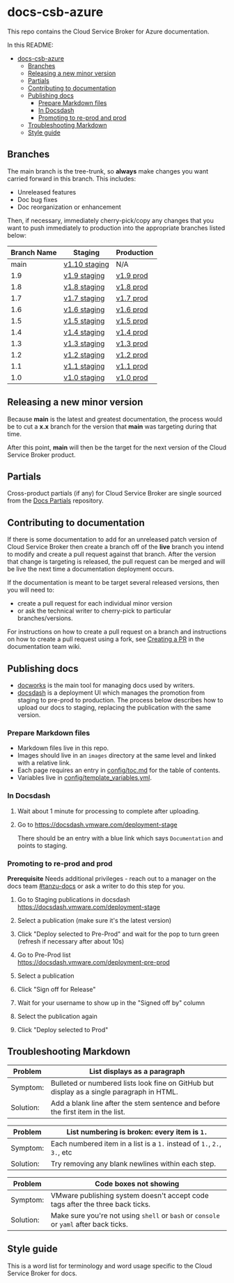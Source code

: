 # docs-csb-azure

This repo contains the Cloud Service Broker for Azure documentation.

In this README: 

- [docs-csb-azure](#docs-csb-azure)
  - [Branches](#branches)
  - [Releasing a new minor version](#releasing-a-new-minor-version)
  - [Partials](#partials)
  - [Contributing to documentation](#contributing-to-documentation)
  - [Publishing docs](#publishing-docs)
    - [Prepare Markdown files](#prepare-markdown-files)
    - [In Docsdash](#in-docsdash)
    - [Promoting to re-prod and prod](#promoting-to-re-prod-and-prod)
  - [Troubleshooting Markdown](#troubleshooting-markdown)
  - [Style guide](#style-guide)

## Branches

The main branch is the tree-trunk, so **always** make changes you want carried forward in this branch. This includes:

* Unreleased features
* Doc bug fixes
* Doc reorganization or enhancement

Then, if necessary, immediately cherry-pick/copy any changes that you want to push immediately to production into the appropriate branches listed below:

| Branch Name| Staging  | Production |
|------------| ---------|------------|
| main     | [v1.10 staging](https://docs-staging.vmware.com/en/draft/Tanzu-Cloud-Service-Broker-for-Azure/1.10/csb-azure/GUID-index.html) | N/A |
| 1.9    | [v1.9 staging](https://docs-staging.vmware.com/en/Tanzu-Cloud-Service-Broker-for-Azure/1.9/csb-azure/GUID-index.html) | [v1.9 prod](https://docs.vmware.com/en/Tanzu-Cloud-Service-Broker-for-Azure/1.9/csb-azure/GUID-index.html) |
| 1.8    | [v1.8 staging](https://docs-staging.vmware.com/en/Tanzu-Cloud-Service-Broker-for-Azure/1.8/csb-azure/GUID-index.html) | [v1.8 prod](https://docs.vmware.com/en/Tanzu-Cloud-Service-Broker-for-Azure/1.8/csb-azure/GUID-index.html) |
| 1.7     | [v1.7 staging](https://docs-staging.vmware.com/en/Tanzu-Cloud-Service-Broker-for-Azure/1.7/csb-azure/GUID-index.html) | [v1.7 prod](https://docs.vmware.com/en/Tanzu-Cloud-Service-Broker-for-Azure/1.7/csb-azure/GUID-index.html) |
| 1.6     | [v1.6 staging](https://docs-staging.vmware.com/en/Tanzu-Cloud-Service-Broker-for-Azure/1.6/csb-azure/GUID-index.html) | [v1.6 prod](https://docs.vmware.com/en/Tanzu-Cloud-Service-Broker-for-Azure/1.6/csb-azure/GUID-index.html) |
| 1.5     | [v1.5 staging](https://docs-staging.vmware.com/en/Tanzu-Cloud-Service-Broker-for-Azure/1.5/csb-azure/GUID-index.html) | [v1.5 prod](https://docs.vmware.com/en/Tanzu-Cloud-Service-Broker-for-Azure/1.5/csb-azure/GUID-index.html) |
| 1.4        | [v1.4 staging](https://docs-staging.vmware.com/en/Tanzu-Cloud-Service-Broker-for-Azure/1.4/csb-azure/GUID-index.html) | [v1.4 prod](https://docs.vmware.com/en/Tanzu-Cloud-Service-Broker-for-Azure/1.4/csb-azure/GUID-index.html) |
| 1.3        | [v1.3 staging](https://docs-staging.vmware.com/en/Tanzu-Cloud-Service-Broker-for-Azure/1.3/csb-azure/GUID-index.html) | [v1.3 prod](https://docs.vmware.com/en/Tanzu-Cloud-Service-Broker-for-Azure/1.3/csb-azure/GUID-index.html) |
| 1.2        | [v1.2 staging](https://docs-staging.vmware.com/en/Tanzu-Cloud-Service-Broker-for-Azure/1.2/csb-azure/GUID-index.html) | [v1.2 prod](https://docs.vmware.com/en/Tanzu-Cloud-Service-Broker-for-Azure/1.2/csb-azure/GUID-index.html) |
| 1.1        | [v1.1 staging](https://docs-staging.vmware.com/en/Tanzu-Cloud-Service-Broker-for-Azure/1.1/csb-azure/GUID-index.html) | [v1.1 prod](https://docs.vmware.com/en/Tanzu-Cloud-Service-Broker-for-Azure/1.1/csb-azure/GUID-index.html) |
| 1.0        | [v1.0 staging](https://docs-staging.vmware.com/en/Tanzu-Cloud-Service-Broker-for-Azure/1.0/csb-azure/GUID-index.html) | [v1.0 prod](https://docs.vmware.com/en/Tanzu-Cloud-Service-Broker-for-Azure/1.0/csb-azure/GUID-index.html) |

## Releasing a new minor version

Because **main** is the latest and greatest documentation, the process would be to cut a **x.x** branch
for the version that **main** was targeting during that time.

After this point, **main** will then be the target for the next version of the Cloud Service Broker product.


## Partials

Cross-product partials (if any) for Cloud Service Broker are single sourced from the [Docs Partials](https://github.com/pivotal-cf/docs-partials) repository.


## Contributing to documentation

If there is some documentation to add for an unreleased patch version of Cloud Service Broker then create a branch off of the **live** branch
you intend to modify and create a pull request against that branch.
After the version that change is targeting is released, the pull request can be merged and will be live
the next time a documentation deployment occurs.

If the documentation is meant to be target several released versions,
then you will need to:
+ create a pull request for each individual minor version
+ or ask the technical writer to cherry-pick to particular branches/versions.

For instructions on how to create a pull request on a branch and instructions on how to create a
pull request using a fork, see
[Creating a PR](https://docs-wiki.sc2-04-pcf1-apps.oc.vmware.com/wiki/external/create-pr.html)
in the documentation team wiki.


## Publishing docs

- [docworks](https://docworks.vmware.com/) is the main tool for managing docs used by writers.
- [docsdash](https://docsdash.vmware.com/) is a deployment UI which manages the promotion from
staging to pre-prod to production. The process below describes how to upload our docs to staging,
replacing the publication with the same version.

### Prepare Markdown files
- Markdown files live in this repo.
- Images should live in an `images` directory at the same level and linked with a relative link.
- Each page requires an entry in [config/toc.md](config/toc.md) for the table of contents.
- Variables live in [config/template_variables.yml](config/template_variables.yml).

### In Docsdash

1. Wait about 1 minute for processing to complete after uploading.
2. Go to https://docsdash.vmware.com/deployment-stage

   There should be an entry with a blue link which says `Documentation` and points to staging.

### Promoting to re-prod and prod

**Prerequisite** Needs additional privileges - reach out to a manager on the docs team [#tanzu-docs](https://vmware.slack.com/archives/C055V2M0H) or ask a writer to do this step for you.

1. Go to Staging publications in docsdash  
  https://docsdash.vmware.com/deployment-stage

2. Select a publication (make sure it's the latest version)

3. Click "Deploy selected to Pre-Prod" and wait for the pop to turn green (refresh if necessary after about 10s)

4. Go to Pre-Prod list  
  https://docsdash.vmware.com/deployment-pre-prod

5. Select a publication

6. Click "Sign off for Release"

7. Wait for your username to show up in the "Signed off by" column

8. Select the publication again

9. Click "Deploy selected to Prod"

## Troubleshooting Markdown

| Problem | List displays as a paragraph |
|---------|-----------|
| Symptom:| Bulleted or numbered lists look fine on GitHub but display as a single paragraph in HTML.|
| Solution: | Add a blank line after the stem sentence and before the first item in the list.|

| Problem | List numbering is broken: every item is `1.` |
|---------|-----------|
| Symptom:| Each numbered item in a list is a `1.` instead of `1.`, `2.`, `3.`, etc|
| Solution: | Try removing any blank newlines within each step.|

| Problem | Code boxes not showing |
|---------|-----------|
| Symptom:| VMware publishing system doesn't accept code tags after the three back ticks.|
| Solution: | Make sure you're not using `shell` or `bash` or `console` or `yaml` after back ticks.|

## Style guide

This is a word list for terminology and word usage specific to the Cloud Service Broker for docs.
